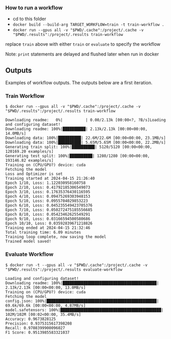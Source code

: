 ### How to run a workflow

- cd to this folder
- `docker build --build-arg TARGET_WORKFLOW=train -t train-workflow .`
- `docker run --gpus all -v "$PWD/.cache":/project/.cache -v "$PWD/.results":/project/.results train-workflow`

replace `train` above with either `train` or `evaluate` to specify the workflow

Note: `print` statements are delayed and flushed later when run in docker

## Outputs

Examples of workflow outputs. The outputs below are a first iteration.

### Train Workflow

```
$ docker run --gpus all -v "$PWD/.cache":/project/.cache -v "$PWD/.results":/project/.results train-workflow

Downloading readme:   0%|          | 0.00/2.13k [00:00<?, ?B/s]Loading and configuring dataset!
Downloading readme: 100%|██████████| 2.13k/2.13k [00:00<00:00, 14.0MB/s]
Downloading data: 100%|██████████| 22.6M/22.6M [00:00<00:00, 23.1MB/s]
Downloading data: 100%|██████████| 5.65M/5.65M [00:00<00:00, 22.2MB/s]
Generating train split: 100%|██████████| 5120/5120 [00:00<00:00, 120169.20 examples/s]
Generating test split: 100%|██████████| 1280/1280 [00:00<00:00, 193146.82 examples/s]
Training on (CPU/GPU?) device: cuda
Fetching the model
Loss and Optimizer is set
Training started at 2024-04-15 21:26:40
Epoch 1/10, Loss: 1.122030958160758
Epoch 2/10, Loss: 0.41792185306549073
Epoch 3/10, Loss: 0.17635376430116595
Epoch 4/10, Loss: 0.09475269303948153
Epoch 5/10, Loss: 0.0955704029853223
Epoch 6/10, Loss: 0.045235549423705376
Epoch 7/10, Loss: 0.050272475185556685
Epoch 8/10, Loss: 0.05423462625549291
Epoch 9/10, Loss: 0.03166594500580686
Epoch 10/10, Loss: 0.03592839671218826
Training ended at 2024-04-15 21:32:46
Total training time: 6.09 minutes
Training loop complete, now saving the model
Trained model saved!
```

### Evaluate Workflow

```
$ docker run -t --gpus all -v "$PWD/.cache":/project/.cache -v "$PWD/.results":/project/.results evaluate-workflow

Loading and configuring dataset!
Downloading readme: 100%|█████████████████████████████████████████| 2.13k/2.13k [00:00<00:00, 13.0MB/s]
Training on (CPU/GPU?) device: cuda
Fetching the model
config.json: 100%|████████████████████████████████████████████████| 69.6k/69.6k [00:00<00:00, 4.87MB/s]
model.safetensors: 100%|████████████████████████████████████████████| 102M/102M [00:02<00:00, 35.4MB/s]
Accuracy: 0.9673828125
Precision: 0.9375315617398208
Recall: 0.9708399900096027
F1 Score: 0.9513985583321037
```

